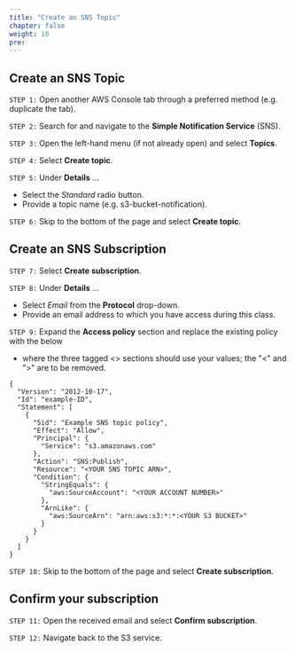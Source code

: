 ```yaml
---
title: "Create an SNS Topic"
chapter: false
weight: 10
pre:
---
```


## Create an SNS Topic 

`STEP 1:`  Open another AWS Console tab through a preferred method (e.g. duplicate the tab).

`STEP 2:`  Search for and navigate to the **Simple Notification Service** (SNS).

`STEP 3:`  Open the left-hand menu (if not already open) and select **Topics**.

`STEP 4:`  Select **Create topic**.

`STEP 5:`  Under **Details** ...
- Select the *Standard* radio button.
- Provide a topic name (e.g. s3-bucket-notification).

`STEP 6:`  Skip to the bottom of the page and select **Create topic**.

## Create an SNS Subscription

`STEP 7:`  Select **Create subscription**.

`STEP 8:`  Under **Details** ...
- Select *Email* from the **Protocol** drop-down.
- Provide an email address to which you have access during this class.

`STEP 9:`  Expand the **Access policy** section and replace the existing policy with the below
- where the three tagged <> sections should use your values; the "<" and ">" are to be removed.

```
{
  "Version": "2012-10-17",
  "Id": "example-ID",
  "Statement": [
    {
      "Sid": "Example SNS topic policy",
      "Effect": "Allow",
      "Principal": {
        "Service": "s3.amazonaws.com"
      },
      "Action": "SNS:Publish",
      "Resource": "<YOUR SNS TOPIC ARN>",
      "Condition": {
        "StringEquals": {
          "aws:SourceAccount": "<YOUR ACCOUNT NUMBER>"
        },
        "ArnLike": {
          "aws:SourceArn": "arn:aws:s3:*:*:<YOUR S3 BUCKET>"
        }
      }
    }
  ]
}
```

`STEP 10:`  Skip to the bottom of the page and select **Create subscription**.

## Confirm your subscription

`STEP 11:`  Open the received email and select **Confirm subscription**.

`STEP 12:`  Navigate back to the S3 service.

